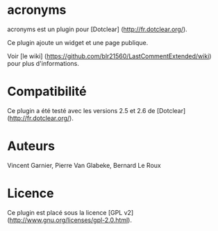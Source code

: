 acronyms
========

acronyms est un plugin pour [Dotclear] (http://fr.dotclear.org/).

Ce plugin ajoute un widget et une page publique.

Voir [le wiki] (https://github.com/blr21560/LastCommentExtended/wiki) pour plus d'informations.


Compatibilité
============

Ce plugin a été testé avec les versions 2.5 et 2.6 de [Dotclear] (http://fr.dotclear.org/).

Auteurs
=======
Vincent Garnier, Pierre Van Glabeke, Bernard Le Roux

Licence
=======
Ce plugin est placé sous la licence [GPL v2] (http://www.gnu.org/licenses/gpl-2.0.html).
